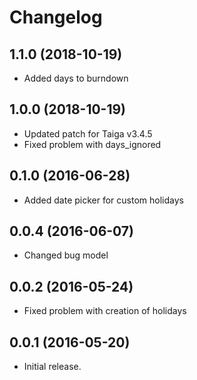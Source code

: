 # Changelog #

## 1.1.0 (2018-10-19)
- Added days to burndown

## 1.0.0 (2018-10-19)
- Updated patch for Taiga v3.4.5
- Fixed problem with days_ignored

## 0.1.0 (2016-06-28)
- Added date picker for custom holidays

## 0.0.4 (2016-06-07)
- Changed bug model

## 0.0.2 (2016-05-24)
- Fixed problem with creation of holidays

## 0.0.1 (2016-05-20)
- Initial release.
